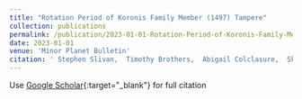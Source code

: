 ```yaml
---
title: "Rotation Period of Koronis Family Member (1497) Tampere"
collection: publications
permalink: /publication/2023-01-01-Rotation-Period-of-Koronis-Family-Member-1497-Tampere
date: 2023-01-01
venue: 'Minor Planet Bulletin'
citation: ' Stephen Slivan,  Timothy Brothers,  Abigail Colclasure,  Skylar Larsen,  Claire McLellan-Cassivi,  Orisvaldo Neto,  Maurielle Noto,  Maya Redden,  Francis Wilkin,  Niha Das, &quot;Rotation Period of Koronis Family Member (1497) Tampere.&quot; Minor Planet Bulletin, 2023.'
---
```

Use [Google Scholar](https://scholar.google.com/scholar?q=Rotation+Period+of+Koronis+Family+Member+(1497)+Tampere){:target="_blank"} for full citation